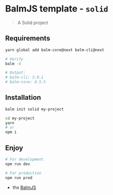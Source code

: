 # BalmJS template - `solid`

> A Solid project

## Requirements

```sh
yarn global add balm-core@next balm-cli@next
```

```sh
# Verify
balm -V

# Output:
# balm-cli: 3.0.1
# balm-core: 4.5.5
```

## Installation

```sh
balm init solid my-project

cd my-project
yarn
# or
npm i
```

## Enjoy

```sh
# For development
npm run dev

# For production
npm run prod
```

- thx [BalmJS](https://github.com/balmjs/balm)
